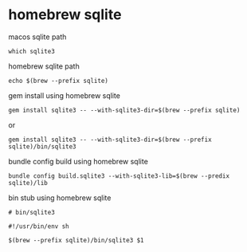 # homebrew sqlite

macos sqlite path

```shell
which sqlite3
```

homebrew sqlite path

```shell
echo $(brew --prefix sqlite)
```

gem install using homebrew sqlite

```shell
gem install sqlite3 -- --with-sqlite3-dir=$(brew --prefix sqlite)
```

or

```shell
gem install sqlite3 -- --with-sqlite3-dir=$(brew --prefix sqlite)/bin/sqlite3
```

bundle config build using homebrew sqlite

```shell
bundle config build.sqlite3 --with-sqlite3-lib=$(brew --predix sqlite)/lib
```

bin stub using homebrew sqlite

```shell
# bin/sqlite3

#!/usr/bin/env sh

$(brew --prefix sqlite)/bin/sqlite3 $1
```

